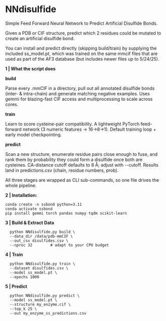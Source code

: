 # NNdisulfide
Simple Feed Forward Neural Network to Predict Artificial Disulfide Bonds.

Given a PDB or CIF structure, predict which 2 residues could be mutated to create an artificial disulfide bond. 

You can install and predict directly (skipping build/train) by supplying the included ss_model.pt, which was trained on the same mmcif files that are used as part of the AF3 database (but includes newer files up to 5/24/25). 


**1 | What the script does**

**build**	

Parse every .mmCIF in a directory, pull out all annotated disulfide bonds (inter- & intra-chain) and generate matching negative examples.	Uses gemmi for blazing-fast CIF access and multiprocessing to scale across cores.

**train**	

Learn to score cysteine-pair compatibility.	A lightweight PyTorch feed-forward network (3 numeric features → 16→8→1). Default training loop + early model checkpointing.

**predict**	

Scan a new structure, enumerate residue pairs close enough to fuse, and rank them by probability they could form a disulfide once both are cysteines.	CA-distance cutoff defaults to 8 Å; adjust with --cutoff. Results land in predictions.csv (chain, residue numbers, prob).

All three stages are wrapped as CLI sub-commands, so one file drives the whole pipeline.


**2 | Installation:**

    conda create -n ssbond python=3.11
    conda activate ssbond
    pip install gemmi torch pandas numpy tqdm scikit-learn

**3 | Build & Extract Data**

      python NNdisulfide.py build \
      --data_dir /data/pdb-mmCIF \
      --out_csv disulfides.csv \
      --nproc 32        # adapt to your CPU budget

**4 | Train**

      python NNdisulfide.py train \
      --dataset disulfides.csv \
      --model ss_model.pt \
      --epochs 1000

**5 | Predict**

      python NNdisulfide.py predict \
      --model ss_model.pt \
      --structure my_enzyme.cif \
      --top_k 25 \
      --out my_enzyme_ss_predictions.csv
